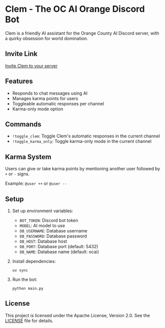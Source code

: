 # Clem - The OC AI Orange Discord Bot

Clem is a friendly AI assistant for the Orange County AI Discord server, with a quirky obsession for world domination.

## Invite Link

[Invite Clem to your server](https://discord.com/api/oauth2/authorize?client_id=1279233849204805817&permissions=562952101107776&scope=bot)

## Features

- Responds to chat messages using AI
- Manages karma points for users
- Toggleable automatic responses per channel
- Karma-only mode option

## Commands

- `!toggle_clem`: Toggle Clem's automatic responses in the current channel
- `!toggle_karma_only`: Toggle karma-only mode in the current channel

## Karma System

Users can give or take karma points by mentioning another user followed by `+` or `-` signs.

Example: `@user ++` or `@user --`

## Setup

1. Set up environment variables:

   - `BOT_TOKEN`: Discord bot token
   - `MODEL`: AI model to use
   - `DB_USERNAME`: Database username
   - `DB_PASSWORD`: Database password
   - `DB_HOST`: Database host
   - `DB_PORT`: Database port (default: 5432)
   - `DB_NAME`: Database name (default: ocai)

2. Install dependencies:

   ```
   uv sync
   ```

3. Run the bot:
   ```
   python main.py
   ```

## License

This project is licensed under the Apache License, Version 2.0. See the [LICENSE](LICENSE) file for details.
